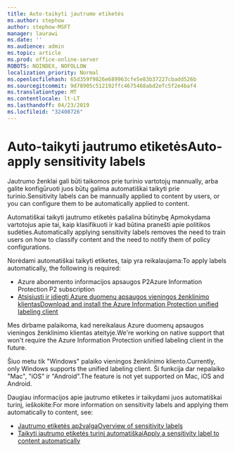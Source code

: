 ```yaml
---
title: Auto-taikyti jautrumo etiketės
ms.author: stephow
author: stephow-MSFT
manager: laurawi
ms.date: ''
ms.audience: admin
ms.topic: article
ms.prod: office-online-server
ROBOTS: NOINDEX, NOFOLLOW
localization_priority: Normal
ms.openlocfilehash: 65d359f9826e689963cfe5e83b37227cbadd526b
ms.sourcegitcommit: 9d78905c512192ffc4675468abd2efc5f2e4baf4
ms.translationtype: MT
ms.contentlocale: lt-LT
ms.lasthandoff: 04/23/2019
ms.locfileid: "32408726"
---
```

# <a name="auto-apply-sensitivity-labels"></a><span data-ttu-id="41524-102">Auto-taikyti jautrumo etiketės</span><span class="sxs-lookup"><span data-stu-id="41524-102">Auto-apply sensitivity labels</span></span>

<span data-ttu-id="41524-103">Jautrumo ženklai gali būti taikomos prie turinio vartotojų mannually, arba galite konfigūruoti juos būtų galima automatiškai taikyti prie turinio.</span><span class="sxs-lookup"><span data-stu-id="41524-103">Sensitivity labels can be mannually applied to content by users, or you can configure them to be automatically applied to content.</span></span>

<span data-ttu-id="41524-104">Automatiškai taikyti jautrumo etiketės pašalina būtinybę Apmokydama vartotojus apie tai, kaip klasifikuoti ir kad būtina pranešti apie politikos sudėties.</span><span class="sxs-lookup"><span data-stu-id="41524-104">Automatically applying sensitivity labels removes the need to train users on how to classify content and the need to notify them of policy configurations.</span></span>

<span data-ttu-id="41524-105">Norėdami automatiškai taikyti etiketes, taip yra reikalaujama:</span><span class="sxs-lookup"><span data-stu-id="41524-105">To apply labels automatically, the following is required:</span></span>

- <span data-ttu-id="41524-106">Azure abonemento informacijos apsaugos P2</span><span class="sxs-lookup"><span data-stu-id="41524-106">Azure Information Protection P2 subscription</span></span>
- [<span data-ttu-id="41524-107">Atsisiųsti ir įdiegti Azure duomenų apsaugos vieningos ženklinimo klientas</span><span class="sxs-lookup"><span data-stu-id="41524-107">Download and install the Azure Information Protection unified labeling client</span></span>](https://docs.microsoft.com/en-us/azure/information-protection/rms-client/install-unifiedlabelingclient-app)

<span data-ttu-id="41524-108">Mes dirbame palaikoma, kad nereikalaus Azure duomenų apsaugos vieningos ženklinimo klientas ateityje.</span><span class="sxs-lookup"><span data-stu-id="41524-108">We're working on native support that won't require the Azure Information Protection unified labeling client in the future.</span></span>

<span data-ttu-id="41524-109">Šiuo metu tik "Windows" palaiko vieningos ženklinimo kliento.</span><span class="sxs-lookup"><span data-stu-id="41524-109">Currently, only Windows supports the unified labeling client.</span></span>  <span data-ttu-id="41524-110">Ši funkcija dar nepalaiko "Mac", "iOS" ir "Android".</span><span class="sxs-lookup"><span data-stu-id="41524-110">The feature is not yet supported on Mac, iOS and Android.</span></span>

<span data-ttu-id="41524-111">Daugiau informacijos apie jautrumo etiketes ir taikydami juos automatiškai turinį, ieškokite:</span><span class="sxs-lookup"><span data-stu-id="41524-111">For more information on sensitivity labels and applying them automatically to content,  see:</span></span>

- [<span data-ttu-id="41524-112">Jautrumo etiketės apžvalga</span><span class="sxs-lookup"><span data-stu-id="41524-112">Overview of sensitivity labels</span></span>](https://docs.microsoft.com/en-us/office365/securitycompliance/sensitivity-labels)
- [<span data-ttu-id="41524-113">Taikyti jautrumo etiketės turinį automatiškai</span><span class="sxs-lookup"><span data-stu-id="41524-113">Apply a sensitivity label to content automatically</span></span>](https://docs.microsoft.com/en-us/office365/securitycompliance/apply_sensitivity_label_automatically)